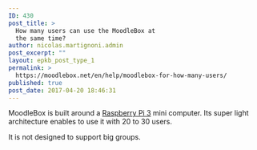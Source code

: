 ```yaml
---
ID: 430
post_title: >
  How many users can use the MoodleBox at
  the same time?
author: nicolas.martignoni.admin
post_excerpt: ""
layout: epkb_post_type_1
permalink: >
  https://moodlebox.net/en/help/moodlebox-for-how-many-users/
published: true
post_date: 2017-04-20 18:46:31
---
```

MoodleBox is built around a <a href="https://www.raspberrypi.org/" target="_blank" rel="noopener">Raspberry Pi 3</a> mini computer. Its super light architecture enables to use it with 20 to 30 users.

It is not designed to support big groups.